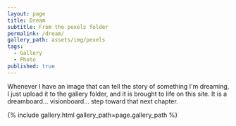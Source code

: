```yaml
---
layout: page
title: Dream
subtitle: From the pexels folder
permalink: /dream/
gallery_path: assets/img/pexels
tags:
  - Gallery
  - Photo
published: true
---
```


Whenever I have an image that can tell the story of something I'm dreaming, I just upload it to the gallery folder, and it is brought to life on this site. It is a dreamboard... visionboard... step toward that next chapter.


{% include gallery.html gallery_path=page.gallery_path %}
